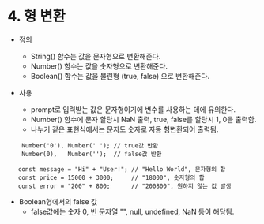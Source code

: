 # **4. 형 변환**

* 정의

    - String() 함수는 값을 문자형으로 변환해준다.
    - Number() 함수는 값을 숫자형으로 변환해준다.
    - Boolean() 함수는 값을 불린형 (true, false) 으로 변환해준다.
* 사용

    - prompt로 입력받는 값은 문자형이기에 변수를 사용하는 데에 유의한다.
    - Number() 함수에 문자 할당시 NaN 출력, true, false를 할당시 1, 0을 출력함.
    - 나누기 같은 표현식에서는 문자도 숫자로 자동 형변환되어 출력됨.
```JS
    Number('0'), Number(' '); // true값 반환
    Number(0),   Number('');  // false값 반환
```
```JS
   const message = "Hi" + "User!"; // "Hello World", 문자형의 합
   const price = 15000 + 3000;     // "18000", 숫자형의 합
   const error = "200" + 800;      // "200800", 원하지 않는 값 발생
```
* Boolean형에서의 false 값
    - false값에는 숫자 0, 빈 문자열 "", null, undefined, NaN 등이 해당됨.